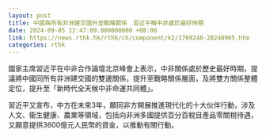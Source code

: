 ```yaml
---
layout: post
title: 中國與所有非洲建交國升至戰略關係　習近平稱中非處於最好時期
date: 2024-09-05 12:47:09.000000000 +08:00
link: https://news.rthk.hk/rthk/ch/component/k2/1769248-20240905.htm
categories: rthk
---
```


國家主席習近平在中非合作論壇北京峰會上表示，中非關係處於歷史最好時期，提議將中國同所有非洲建交國的雙邊關係，提升至戰略關係層面，及將雙方關係整體定位，提升至「新時代全天候中非命運共同體」。

習近平又宣布，中方在未來3年，願同非方開展推進現代化的十大伙伴行動，涉及人文、衞生健康、農業等領域，包括向非洲多國提供百分百稅目產品零關稅待遇，又願意提供3600億元人民幣的資金，以推動有關行動。
